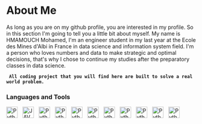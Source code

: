 # About Me

As long as you are on my github profile, you are interested in my profile. So in this section I'm going to tell you a little bit about myself.
My name is HMAMOUCH Mohamed, I'm an engineer student in my last year at the Ecole des Mines d'Albi in France in data science and information system field. I'm a person who loves numbers and data to make strategic and optimal decisions, that's why I chose to continue my studies after the preparatory classes in data science.

**` All coding project that you will find here are built to solve a real world problem.`**


### Languages and Tools 

<img align='left' alt='Python' width='30px' style='padding-right : 10px;' src='https://cdn.jsdelivr.net/gh/devicons/devicon/icons/python/python-original.svg' />
<img align='left' alt='JAVA' width='30px' style='padding-right : 10px;' src='https://cdn.jsdelivr.net/gh/devicons/devicon/icons/java/java-original.svg' />
<img align='left' alt='Python' width='30px' style='padding-right : 10px;' src='https://cdn.jsdelivr.net/gh/devicons/devicon/icons/c/c-original.svg' />
<img align='left' alt='Python' width='30px' style='padding-right : 10px;' src='https://cdn.jsdelivr.net/gh/devicons/devicon/icons/tensorflow/tensorflow-original.svg' />
<img align='left' alt='Python' width='30px' style='padding-right : 10px;' src='https://cdn.jsdelivr.net/gh/devicons/devicon/icons/flask/flask-original.svg' />
<img align='left' alt='Python' width='30px' style='padding-right : 10px;' src='https://cdn.jsdelivr.net/gh/devicons/devicon/icons/mysql/mysql-original.svg' />
<img align='left' alt='Python' width='30px' style='padding-right : 10px;' src='https://cdn.jsdelivr.net/gh/devicons/devicon/icons/git/git-original-wordmark.svg' />
<img align='left' alt='Python' width='30px' style='padding-right : 10px;' src='https://cdn.jsdelivr.net/gh/devicons/devicon/icons/gitlab/gitlab-original-wordmark.svg' />
<img align='left' alt='Python' width='30px' style='padding-right : 10px;' src='https://cdn.jsdelivr.net/gh/devicons/devicon/icons/postgresql/postgresql-original.svg' />
<img align='left' alt='Python' width='30px' style='padding-right : 10px;' src="https://cdn.jsdelivr.net/gh/devicons/devicon/icons/html5/html5-original.svg" />
<img align='left' alt='Python' width='30px' style='padding-right : 10px;' src="https://cdn.jsdelivr.net/gh/devicons/devicon/icons/css3/css3-original.svg" />
          
          

                    
                                        
